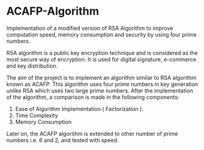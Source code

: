 # ACAFP-Algorithm
Implementation of a modified version of RSA Algorithm to improve computation speed, memory consumption and security by using four prime numbers.

RSA algorithm is a public key encryption technique and is considered as the most secure way of encryption.
It is used for digital signature, e-commerce and key distribution.

The aim of the project is to implement an algorithm similar to RSA algorithm known as ACAFP.
This algorithm uses four prime numbers in key generation unlike RSA which uses two large prime numbers.
After the implementation of the algorithm, a comparison is made in the following components:
 1) Ease of Algorithm Implementation ( Factorization ).
 2) Time Complexity
 3) Memory Consumption
 
Later on, the ACAFP algorithm is extended to other number of prime numbers i.e. 6 and 2, and tested with speed. 
